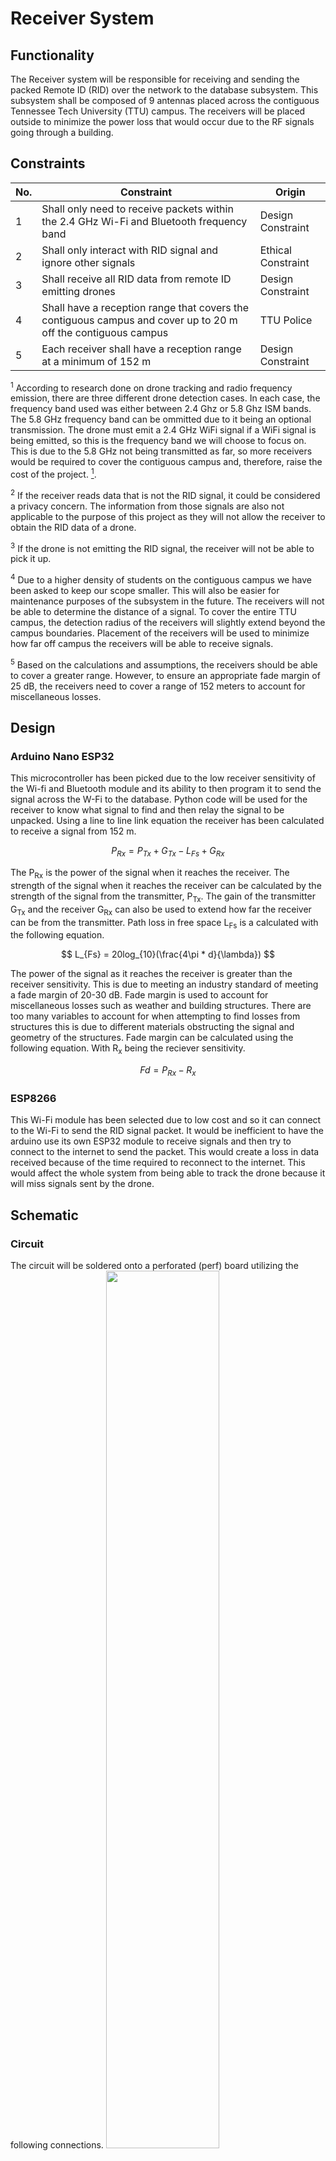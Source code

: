 # Receiver System 
## Functionality
The Receiver system will be responsible for receiving and sending the packed Remote ID (RID) over the network to the database subsystem. This subsystem shall be composed of 9 antennas placed across the contiguous Tennessee Tech University (TTU) campus. The receivers will be placed outside to minimize the power loss that would occur due to the RF signals going through a building. 
## Constraints
| No.| Constraint | Origin |
| -- | --------- |--------|
|  1 | Shall only need to receive packets within the 2.4 GHz Wi-Fi and Bluetooth frequency band | Design Constraint|
|  2 | Shall only interact with RID signal and ignore other signals | Ethical Constraint       |                          
|  3 | Shall receive all RID data from remote ID emitting drones    |  Design Constraint |   
|  4 | Shall have a reception range that covers the contiguous campus and cover up to 20 m off the contiguous campus | TTU Police |
|  5 | Each receiver shall have a reception range at a minimum of 152 m | Design Constraint|

<sup>1</sup> According to research done on drone tracking and radio frequency emission, there are three different drone detection cases. In each case, the frequency band used was either between 2.4 Ghz or 5.8 Ghz ISM bands. The 5.8 GHz frequency band can be ommitted due to it being an optional transmission. The drone must emit a 2.4 GHz WiFi signal if a WiFi signal is being emitted, so this is the frequency band we will choose to focus on. This is due to the 5.8 GHz not being transmitted as far, so more receivers would be required to cover the contiguous campus and, therefore, raise the cost of the project. [^6].   

<sup>2</sup> If the receiver reads data that is not the RID signal, it could be considered a privacy concern. The information from those signals are also not applicable to the purpose of this project as they will not allow the receiver to obtain the RID data of a drone. 

<sup>3</sup> If the drone is not emitting the RID signal, the receiver will not be able to pick it up.

<sup>4</sup> Due to a higher density of students on the contiguous campus we have been asked to keep our scope smaller. This will also be easier for maintenance purposes of the subsystem in the future. The receivers will not be able to determine the distance of a signal. To cover the entire TTU campus, the detection radius of the receivers will slightly extend beyond the campus boundaries. Placement of the receivers will be used to minimize how far off campus the receivers will be able to receive signals. 

<sup>5</sup> Based on the calculations and assumptions, the receivers should be able to cover a greater range. However, to ensure an appropriate fade margin of 25 dB, the receivers need to cover a range of 152 meters to account for miscellaneous losses.

## Design

### Arduino Nano ESP32
This microcontroller has been picked due to the low receiver sensitivity of the Wi-fi and Bluetooth module and its ability to then program it to send the signal across the W-Fi to the database. Python code will be used for the receiver to know what signal to find and then relay the signal to be unpacked. Using a line to line link equation the receiver has been calculated to receive a signal from 152 m.

$$ P_{Rx} = P_{Tx} + G_{Tx} - L_{Fs} + G_{Rx} $$ 

The P<sub>Rx</sub> is the power of the signal when it reaches the receiver. The strength of the signal when it reaches the receiver can be calculated by the strength of the signal from the transmitter, P<sub>Tx</sub>. The gain of the transmitter G<sub>Tx</sub> and the receiver G<sub>Rx</sub> can also be used to extend how far the receiver can be from the transmitter. Path loss in free space L<sub>Fs</sub> is a calculated with the following equation.

$$ L_{Fs} = 20log_{10}(\frac{4\pi * d}{\lambda}) $$

The power of the signal as it reaches the receiver is greater than the receiver sensitivity. This is due to meeting an industry standard of meeting a fade margin of 20-30 dB. Fade margin is used to account for miscellaneous losses such as weather and building structures. There are too many variables to account for when attempting to find losses from structures this is due to different materials obstructing the signal and geometry of the structures. Fade margin can be calculated using the following equation. With R<sub>x</sub> being the reciever sensitivity. 

$$ Fd = P_{Rx} - R_{x} $$

### ESP8266
This Wi-Fi module has been selected due to low cost and so it can connect to the Wi-Fi to send the RID signal packet. It would be inefficient to have the arduino use its own ESP32 module to receive signals and then try to connect to the internet to send the packet. This would create a loss in data received because of the time required to reconnect to the internet. This would affect the whole system from being able to track the drone because it will miss signals sent by the drone. 

## Schematic

### Circuit
The circuit will be soldered onto a perforated (perf) board utilizing the following connections. 
<img src="/Documentation/Images/Receiver/Schematics/Receiver.png" width="60%" height="60%">

### Receiver Enclosure
To safeguard the sensitive electronics essential for the receiver sub-system, a polycarbonate enclosure will be used. The receiver and ESP8266 will be housed in an opaque case with knockout holes for the cable glands. These boxes will be rated IP66 for dust and water protection. 
<img src="/Documentation/Images/Receiver/Schematics/SK-12-03.png" width="60%" height="60%">


## Analysis

### Receivers
The Arduino Nano ESP32 utilizes a NORA-W106-10B Wi-Fi and Bluetooth module with a receiver sensitivy of -97 dBm and -98 dBm respectively. The antenna gain for the system is 3 dBi on average. The dBi value has been assumed based on standard specifications, reflecting common values in the industry to be 3 dBi. The RID signal must be transmitted with a minimum power of 5 dBm for Bluetooth and 15 dBm for Wi-Fi. This is a standard listed in the RID data sheet. Using the line to line link budget equation we can see that the signal strength will be stronger than the receiver sensitivity. The variable d in the line to line equation is 152 m and \lambda can be calculated dividing the speed of light by the frequency of the signal. Then we must calculate the free space loss that will occur sending RF signals.

$$ \lambda = \frac{3*10^8 m/s}{2.4*10^9 Hz} $$ 

$$ -84 = 20log_{10}(\frac{4\pi * 152 m}{0.125 m}) $$

This gives us the loss that will occur in free space from the minum distance needed of 152 m. Then by plugging in our values for Bluetooth to the line to line equation we can see the strength of the signal as it reaches the receiver from 152 m. 

$$ -73 dBm = 5 dBm + 3 dBi + 3 dBi - 84 dB $$ 

This value of -73 dBm is above the minimum strength that the receiver is able to receive a signal, -98 dBm. This was calculated to achieve an appropriate fade margin in between 20-30 dB. Using the fade margin equation we find that the fade margin is 25 dB. 

$$ 25 dB = -73 dBm - -98 dBm $$

Then we can calculate the strength of the Wi-Fi signal as it approaches receiver.

$$ -63 dBm = 15 dBm +3 dBi + 3dBi - 84 dB $$ 

Finally the fade margin for Wi-Fi can calculated at 34 dB. 

$$ 34 dB = -63 dBm - -97 dBm $$

This is above the standard of 30 dB and this is because the system is more focused on meeting the minimum requirements of the Bluetooth signal since it's transmitted at a weaker rate. 
## BOM
#### All prices listed are in USD
| Item     | Part Number | Quantity | Price/Unit     | Total Cost |
| -------- | ------------| -------- |----------------|------------|
|Arduino Nano ESP32|ABX00083|9|$20.00|$180.00|
|ESP8266| WRL-17146|9|$7.95|$71.55|
|Enclosure with Knockouts, (3.70" x 2.56" x 2.24") ext, (3.36" x 2.22" x 1.76") int, IP66|SK-12-03|9|$14.18|$127.62|
|Gray Cable Glands, IP68, M20 Thread|CG-31|9|$2.23|$20.07|
|Mounting Feet Kit for SK Series Enclosures, 4pc|SK-99|9|$3.36|$30.24|
|Total     |             |   45     |                |   $429.48         |


## References and Links
[^1]: "Standard specification for remote ID and tracking designation - F3411 - 19," ASTM International, (2019).

[^2]: J. Marcel, “3 key factors that determine the range of bluetooth,” Bluetooth® Technology Website, https://www.bluetooth.com/blog/3-key-factors-that-determinethe-range-of-bluetooth/ (accessed Apr. 3, 2024). 

[^4]: S. Cerwin, Radio Propagation and Antennas: A Non-Mathematical Treatment of Radio and Antennas. Bloomington, IN: AuthorHouse, 2019. 

[^6]: D. Aouladhadj et al., “Drone detection and tracking using RF Identification Signals,” National Center for Biotechnology Information, https://www.ncbi.nlm.nih.gov/pmc/articles/PMC10490811/ (accessed Apr. 3, 2024). 

[^7]: “Arduino® Nano ESP32,” Arduino Online Shop, https://store-usa.arduino.cc/products/nano-esp32?selectedStore=us (accessed Apr. 5, 2024).

[^8]: ABX00083-datasheet.pdf, https://docs.arduino.cc/resources/datasheets/ABX00083-datasheet.pdf (accessed Apr. 5, 2024). 

[^9]: “Calculate area on map, Google Maps Area Calculator,” CalcMaps, https://www.calcmaps.com/map-area/ (accessed Apr. 5, 2024). 

[^10]: “WIFI module - ESP8266 (4MB Flash),” WRL-17146 - SparkFun Electronics, https://www.sparkfun.com/products/17146 (accessed Apr. 10, 2024). 
